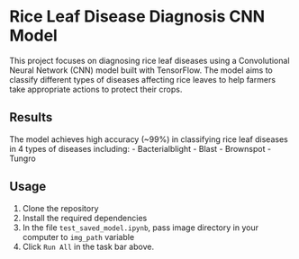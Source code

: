 # Rice Leaf Disease Diagnosis CNN Model

This project focuses on diagnosing rice leaf diseases using a Convolutional Neural Network (CNN) model built with TensorFlow. The model aims to classify different types of diseases affecting rice leaves to help farmers take appropriate actions to protect their crops.

## Results
The model achieves high accuracy (~99%) in classifying rice leaf diseases in 4 types of diseases including:
    - Bacterialblight
    - Blast
    - Brownspot
    - Tungro

## Usage
1. Clone the repository
2. Install the required dependencies
3. In the file `test_saved_model.ipynb`, pass image directory in your computer to `img_path` variable
4. Click `Run All` in the task bar above.
